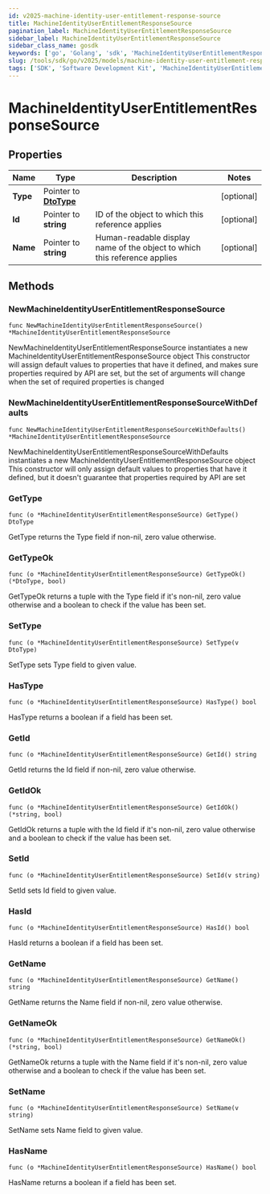 ```yaml
---
id: v2025-machine-identity-user-entitlement-response-source
title: MachineIdentityUserEntitlementResponseSource
pagination_label: MachineIdentityUserEntitlementResponseSource
sidebar_label: MachineIdentityUserEntitlementResponseSource
sidebar_class_name: gosdk
keywords: ['go', 'Golang', 'sdk', 'MachineIdentityUserEntitlementResponseSource', 'V2025MachineIdentityUserEntitlementResponseSource'] 
slug: /tools/sdk/go/v2025/models/machine-identity-user-entitlement-response-source
tags: ['SDK', 'Software Development Kit', 'MachineIdentityUserEntitlementResponseSource', 'V2025MachineIdentityUserEntitlementResponseSource']
---
```


# MachineIdentityUserEntitlementResponseSource

## Properties

Name | Type | Description | Notes
------------ | ------------- | ------------- | -------------
**Type** | Pointer to [**DtoType**](dto-type) |  | [optional] 
**Id** | Pointer to **string** | ID of the object to which this reference applies | [optional] 
**Name** | Pointer to **string** | Human-readable display name of the object to which this reference applies | [optional] 

## Methods

### NewMachineIdentityUserEntitlementResponseSource

`func NewMachineIdentityUserEntitlementResponseSource() *MachineIdentityUserEntitlementResponseSource`

NewMachineIdentityUserEntitlementResponseSource instantiates a new MachineIdentityUserEntitlementResponseSource object
This constructor will assign default values to properties that have it defined,
and makes sure properties required by API are set, but the set of arguments
will change when the set of required properties is changed

### NewMachineIdentityUserEntitlementResponseSourceWithDefaults

`func NewMachineIdentityUserEntitlementResponseSourceWithDefaults() *MachineIdentityUserEntitlementResponseSource`

NewMachineIdentityUserEntitlementResponseSourceWithDefaults instantiates a new MachineIdentityUserEntitlementResponseSource object
This constructor will only assign default values to properties that have it defined,
but it doesn't guarantee that properties required by API are set

### GetType

`func (o *MachineIdentityUserEntitlementResponseSource) GetType() DtoType`

GetType returns the Type field if non-nil, zero value otherwise.

### GetTypeOk

`func (o *MachineIdentityUserEntitlementResponseSource) GetTypeOk() (*DtoType, bool)`

GetTypeOk returns a tuple with the Type field if it's non-nil, zero value otherwise
and a boolean to check if the value has been set.

### SetType

`func (o *MachineIdentityUserEntitlementResponseSource) SetType(v DtoType)`

SetType sets Type field to given value.

### HasType

`func (o *MachineIdentityUserEntitlementResponseSource) HasType() bool`

HasType returns a boolean if a field has been set.

### GetId

`func (o *MachineIdentityUserEntitlementResponseSource) GetId() string`

GetId returns the Id field if non-nil, zero value otherwise.

### GetIdOk

`func (o *MachineIdentityUserEntitlementResponseSource) GetIdOk() (*string, bool)`

GetIdOk returns a tuple with the Id field if it's non-nil, zero value otherwise
and a boolean to check if the value has been set.

### SetId

`func (o *MachineIdentityUserEntitlementResponseSource) SetId(v string)`

SetId sets Id field to given value.

### HasId

`func (o *MachineIdentityUserEntitlementResponseSource) HasId() bool`

HasId returns a boolean if a field has been set.

### GetName

`func (o *MachineIdentityUserEntitlementResponseSource) GetName() string`

GetName returns the Name field if non-nil, zero value otherwise.

### GetNameOk

`func (o *MachineIdentityUserEntitlementResponseSource) GetNameOk() (*string, bool)`

GetNameOk returns a tuple with the Name field if it's non-nil, zero value otherwise
and a boolean to check if the value has been set.

### SetName

`func (o *MachineIdentityUserEntitlementResponseSource) SetName(v string)`

SetName sets Name field to given value.

### HasName

`func (o *MachineIdentityUserEntitlementResponseSource) HasName() bool`

HasName returns a boolean if a field has been set.


